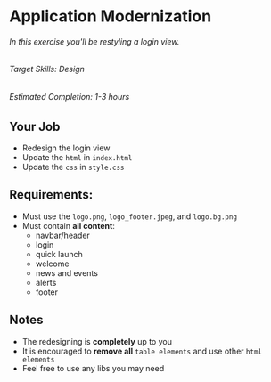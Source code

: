 # Application Modernization

###### In this exercise you'll be restyling a login view. 

###### Target Skills: Design

###### Estimated Completion: 1-3 hours


## Your Job 
- Redesign the login view
- Update the `html` in `index.html`
- Update the `css` in `style.css`

## Requirements:
- Must use the `logo.png`, `logo_footer.jpeg`, and `logo.bg.png` 
- Must contain **all content**:
	- navbar/header
	- login
	- quick launch
	- welcome
	- news and events
	- alerts 
	- footer

## Notes
- The redesigning is **completely** up to you
- It is encouraged to **remove all** `table elements` and use other `html elements`
- Feel free to use any libs you may need
